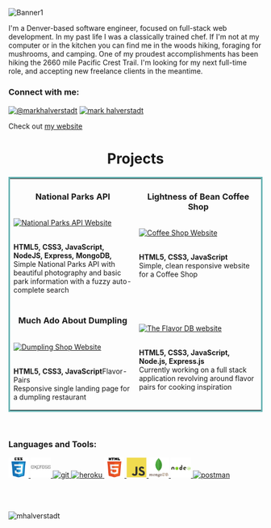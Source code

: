 
![Banner1](https://user-images.githubusercontent.com/102763323/186513671-ae158591-1629-4c0b-9e73-39fdcb35579e.jpg)

I'm a Denver-based software engineer, focused on full-stack web development. In my past life I was a classically trained chef. If I'm not at my computer or in the kitchen you can find me in the woods hiking, foraging for mushrooms, and camping. One of my proudest accomplishments has been hiking the 2660 mile Pacific Crest Trail. I'm looking for my next full-time role, and accepting new freelance clients in the meantime.

<h3 align="left">Connect with me:</h3>
<p align="left">
<a href="https://twitter.com/@markhalverstadt" target="blank"><img align="center" src="https://raw.githubusercontent.com/rahuldkjain/github-profile-readme-generator/master/src/images/icons/Social/twitter.svg" alt="@markhalverstadt" height="30" width="40" /></a>
<a href="https://linkedin.com/in/mark halverstadt" target="blank"><img align="center" src="https://raw.githubusercontent.com/rahuldkjain/github-profile-readme-generator/master/src/images/icons/Social/linked-in-alt.svg" alt="mark halverstadt" height="30" width="40" /></a>
  
Check out [my website](https://markhalverstadt.netlify.app/) 
</p>



<h1 align="center">Projects</h1>
<table bordercolor="#66b2b2">
  
  <tr>
    <td width="50%" valign="top">
      <h3 align="center">National Parks API</h3>
       <br />
       <a target="_blank" href="https://national-parks-api-v2.herokuapp.com/">
        <img src="https://user-images.githubusercontent.com/102763323/186736885-293e40d0-a125-4f03-a94a-65c454cb3f03.jpg"
 width="100%" alt="National Parks API Website"/>
       </a>
       <br />
       <br />
       <p><strong>HTML5, CSS3, JavaScript, NodeJS, Express, MongoDB,</strong><br />Simple National Parks API with beautiful photography and basic park information with a fuzzy auto-complete search</p>
    </td>
    <td width="50%" valign="top">
      <h3 align="center">Lightness of Bean Coffee Shop</h3>
      <br />
      <a target="_blank" href="https://lightness-of-bean.netlify.app/">
        <img src="https://user-images.githubusercontent.com/102763323/186736996-44033f37-bc65-41cb-9f72-d26e522ab783.jpg"
 width="100%"  alt="Coffee Shop Website"/>
      </a>
      <br />
      <br />
      <p><strong>HTML5, CSS3, JavaScript</strong><br />Simple, clean responsive website for a Coffee Shop</p>
    </td>
  </tr>
  
  <tr>
    <td width="50%" valign="top">
      <h3 align="center">Much Ado About Dumpling</h3>
      <br />
      <a target="_blank" href="https://about-dumpling.netlify.app/">
        <img src="https://user-images.githubusercontent.com/102763323/186737143-fb2928d9-5bd5-4790-9c0a-97c7dc63cf39.jpg"
 width="100%" alt="Dumpling Shop Website"/>
      </a>
      <br />
      <br />
      <p><strong>HTML5, CSS3, JavaScript</strong>Flavor-Pairs<br />Responsive single landing page for a dumpling restaurant</p>
    </td>
    <td width="50%" valign="top">
      <h3 align="center"></h3>
      <br />
      <a target="_blank" href="https://github.com/mhalverstadt/The-Flavor-DB">
        <img src ="https://user-images.githubusercontent.com/102763323/195455172-3fc506e5-ef0f-4d90-97f2-31a9ba310ae5.jpg" width="100%" alt="The Flavor DB website"/>
      </a>
      <br />
      <br />
      <p><strong>HTML5, CSS3, JavaScript, Node.js, Express.js</strong><br />Currently working on a full stack application revolving around flavor pairs for cooking inspiration</p>
    </td>
  </tr>
</table>

<br />
<h3 align="left">Languages and Tools:</h3>
<p align="left"> <a href="https://www.w3schools.com/css/" target="_blank" rel="noreferrer"> <img src="https://raw.githubusercontent.com/devicons/devicon/master/icons/css3/css3-original-wordmark.svg" alt="css3" width="40" height="40"/> </a> <a href="https://expressjs.com" target="_blank" rel="noreferrer"> <img src="https://raw.githubusercontent.com/devicons/devicon/master/icons/express/express-original-wordmark.svg" alt="express" width="40" height="40"/> </a> <a href="https://git-scm.com/" target="_blank" rel="noreferrer"> <img src="https://www.vectorlogo.zone/logos/git-scm/git-scm-icon.svg" alt="git" width="40" height="40"/> </a> <a href="https://heroku.com" target="_blank" rel="noreferrer"> <img src="https://www.vectorlogo.zone/logos/heroku/heroku-icon.svg" alt="heroku" width="40" height="40"/> </a> <a href="https://www.w3.org/html/" target="_blank" rel="noreferrer"> <img src="https://raw.githubusercontent.com/devicons/devicon/master/icons/html5/html5-original-wordmark.svg" alt="html5" width="40" height="40"/> </a> <a href="https://developer.mozilla.org/en-US/docs/Web/JavaScript" target="_blank" rel="noreferrer"> <img src="https://raw.githubusercontent.com/devicons/devicon/master/icons/javascript/javascript-original.svg" alt="javascript" width="40" height="40"/> </a> <a href="https://www.mongodb.com/" target="_blank" rel="noreferrer"> <img src="https://raw.githubusercontent.com/devicons/devicon/master/icons/mongodb/mongodb-original-wordmark.svg" alt="mongodb" width="40" height="40"/> </a> <a href="https://nodejs.org" target="_blank" rel="noreferrer"> <img src="https://raw.githubusercontent.com/devicons/devicon/master/icons/nodejs/nodejs-original-wordmark.svg" alt="nodejs" width="40" height="40"/> </a> <a href="https://postman.com" target="_blank" rel="noreferrer"> <img src="https://www.vectorlogo.zone/logos/getpostman/getpostman-icon.svg" alt="postman" width="40" height="40"/> </a> </p>

<br />
<br />

<p><img align="center" src="https://github-readme-streak-stats.herokuapp.com/?user=mhalverstadt&theme=highcontrast" alt="mhalverstadt" /></p>
